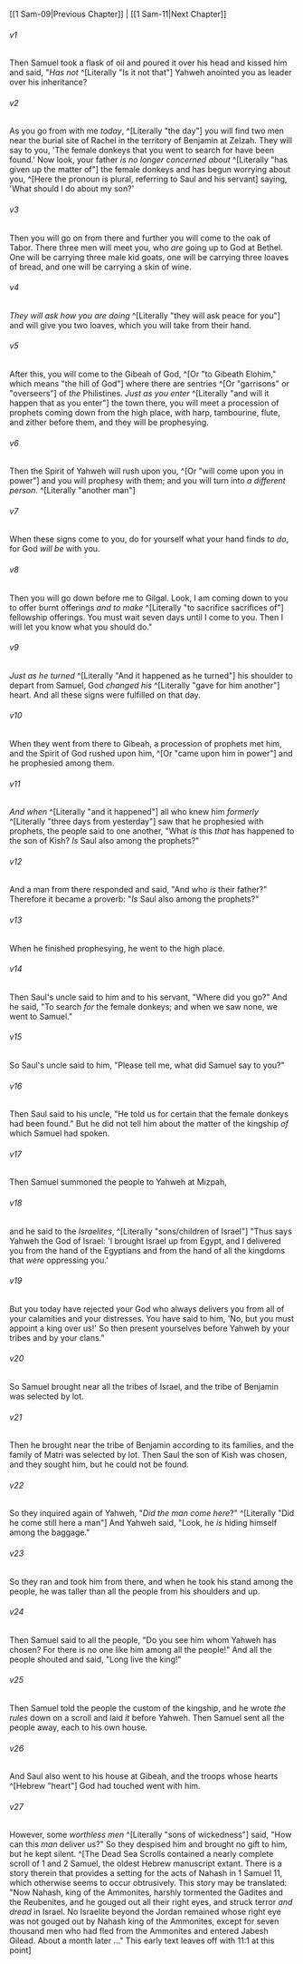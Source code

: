 ﻿---
aliases:
  - 1 Samuel 10
---

[[1 Sam-09|Previous Chapter]] | [[1 Sam-11|Next Chapter]]

###### v1
Then Samuel took a flask of oil and poured it over his head and kissed him and said, "_Has not_ ^[Literally "Is it not that"] Yahweh anointed you as leader over his inheritance?

###### v2
As you go from with me _today_, ^[Literally "the day"] you will find two men near the burial site of Rachel in the territory of Benjamin at Zelzah. They will say to you, 'The female donkeys that you went to search for have been found.' Now look, your father _is no longer concerned about_ ^[Literally "has given up the matter of"] the female donkeys and has begun worrying about you, ^[Here the pronoun is plural, referring to Saul and his servant] saying, 'What should I do about my son?'

###### v3
Then you will go on from there and further you will come to the oak of Tabor. There three men will meet you, who _are_ going up to God at Bethel. One will be carrying three male kid goats, one will be carrying three loaves of bread, and one will be carrying a skin of wine.

###### v4
_They will ask how you are doing_ ^[Literally "they will ask peace for you"] and will give you two loaves, which you will take from their hand.

###### v5
After this, you will come to the Gibeah of God, ^[Or "to Gibeath Elohim," which means "the hill of God"] where there are sentries ^[Or "garrisons" or "overseers"] of _the_ Philistines. _Just as you enter_ ^[Literally "and will it happen that as you enter"] the town there, you will meet a procession of prophets coming down from the high place, with harp, tambourine, flute, and zither before them, and they will be prophesying.

###### v6
Then the Spirit of Yahweh will rush upon you, ^[Or "will come upon you in power"] and you will prophesy with them; and you will turn into _a different person_. ^[Literally "another man"]

###### v7
When these signs come to you, do for yourself what your hand finds _to do_, for God _will be_ with you.

###### v8
Then you will go down before me to Gilgal. Look, I am coming down to you to offer burnt offerings _and to make_ ^[Literally "to sacrifice sacrifices of"] fellowship offerings. You must wait seven days until I come to you. Then I will let you know what you should do."

###### v9
_Just as he turned_ ^[Literally "And it happened as he turned"] his shoulder to depart from Samuel, God _changed his_ ^[Literally "gave for him another"] heart. And all these signs were fulfilled on that day.

###### v10
When they went from there to Gibeah, a procession of prophets met him, and the Spirit of God rushed upon him, ^[Or "came upon him in power"] and he prophesied among them.

###### v11
_And when_ ^[Literally "and it happened"] all who knew him _formerly_ ^[Literally "three days from yesterday"] saw that he prophesied with prophets, the people said to one another, "What _is_ this _that_ has happened to the son of Kish? _Is_ Saul also among the prophets?"

###### v12
And a man from there responded and said, "And who _is_ their father?" Therefore it became a proverb: "_Is_ Saul also among the prophets?"

###### v13
When he finished prophesying, he went to the high place.

###### v14
Then Saul's uncle said to him and to his servant, "Where did you go?" And he said, "To search _for_ the female donkeys; and when we saw none, we went to Samuel."

###### v15
So Saul's uncle said to him, "Please tell me, what did Samuel say to you?"

###### v16
Then Saul said to his uncle, "He told us for certain that the female donkeys had been found." But he did not tell him about the matter of the kingship _of_ which Samuel had spoken.

###### v17
Then Samuel summoned the people to Yahweh at Mizpah,

###### v18
and he said to the _Israelites_, ^[Literally "sons/children of Israel"] "Thus says Yahweh the God of Israel: 'I brought Israel up from Egypt, and I delivered you from the hand of the Egyptians and from the hand of all the kingdoms that _were_ oppressing you.'

###### v19
But you today have rejected your God who always delivers you from all of your calamities and your distresses. You have said to him, 'No, but you must appoint a king over us!' So then present yourselves before Yahweh by your tribes and by your clans."

###### v20
So Samuel brought near all the tribes of Israel, and the tribe of Benjamin was selected by lot.

###### v21
Then he brought near the tribe of Benjamin according to its families, and the family of Matri was selected by lot. Then Saul the son of Kish was chosen, and they sought him, but he could not be found.

###### v22
So they inquired again of Yahweh, "_Did the man come here_?"  ^[Literally "Did he come still here a man"] And Yahweh said, "Look, he _is_ hiding himself among the baggage."

###### v23
So they ran and took him from there, and when he took his stand among the people, he was taller than all the people from his shoulders and up.

###### v24
Then Samuel said to all the people, "Do you see him whom Yahweh has chosen? For there is no one like him among all the people!" And all the people shouted and said, "Long live the king!"

###### v25
Then Samuel told the people the custom of the kingship, and he wrote _the rules_ down on a scroll and laid _it_ before Yahweh. Then Samuel sent all the people away, each to his own house.

###### v26
And Saul also went to his house at Gibeah, and the troops whose hearts ^[Hebrew "heart"] God had touched went with him.

###### v27
However, some _worthless men_ ^[Literally "sons of wickedness"] said, "How can this _man_ deliver us?" So they despised him and brought no gift to him, but he kept silent. ^[The Dead Sea Scrolls contained a nearly complete scroll of 1 and 2 Samuel, the oldest Hebrew manuscript extant. There is a story therein that provides a setting for the acts of Nahash in 1 Samuel 11, which otherwise seems to occur obtrusively. This story may be translated: "Now Nahash, king of the Ammonites, harshly tormented the Gadites and the Reubenites, and he gouged out all their right eyes, and struck terror _and dread_ in Israel. No Israelite beyond the Jordan remained whose right eye was not gouged out by Nahash king of the Ammonites, except for seven thousand men who had fled from the Ammonites and entered Jabesh Gilead. About a month later …" This early text leaves off with 11:1 at this point]